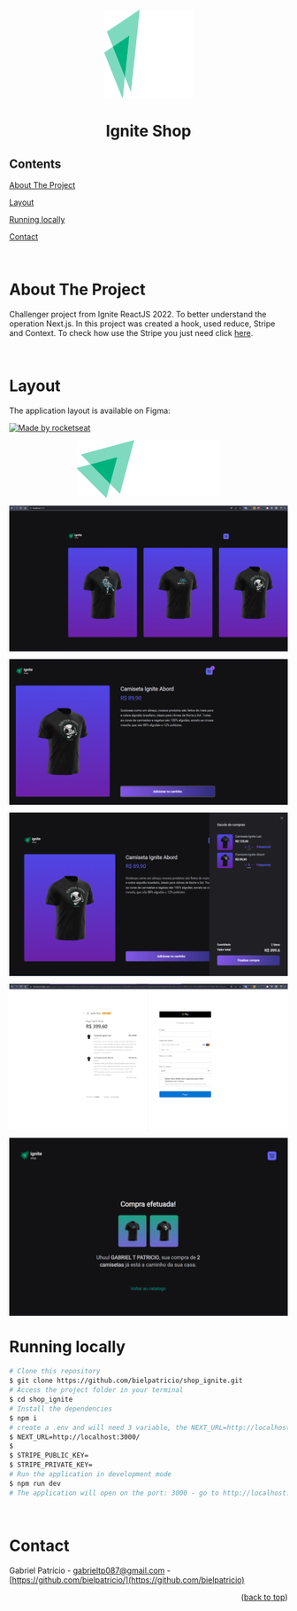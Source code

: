 <div id="top"></div>

<!-- PROJECT LOGO -->

<br />
<div align="center">
  <img src="src/assets/logo.svg" alt="Logo" width="160" height="160">
  <h1 align="center">Ignite Shop</h3>
</div>

<!-- TABLE OF CONTENTS -->

## Contents

<p align="center">
    <p><a href="#about-the-project" title=" go to About the Project">About The Project</a></p>
    <p><a href="#Layout" title=" go to Layout">Layout</a></p>
    <p><a href="#Running locally" title=" go to Running locally">Running locally</a></p>
    <p><a href="#contact" title=" go to Contact">Contact</a></p>
  </p>

<br>
<!-- ABOUT THE PROJECT -->

# About The Project

Challenger project from Ignite ReactJS 2022. To better understand the operation Next.js. In this project was created a hook, used reduce, Stripe and Context. To check how use the Stripe you just need click [here]([https://docs.github.com/pt/rest/guides/getting-started-with-the-rest-api](https://stripe.com/docs/api/checkout/sessions/create)).

<br>

# Layout

The application layout is available on Figma:

<a href="https://www.figma.com/file/vmYojvguCSv0vkX1GmcWqf/GitHub-Blog-(Community)?node-id=0%3A1">
  <img alt="Made by rocketseat" src="https://img.shields.io/badge/Acessar%20Layout%20-Figma-%2304D361">
</a>

<br>

<p align="center" style="display: flex; align-items: flex-start; justify-content: center;">
  <img src="src/assets/logo.svg" alt="Model">



<p align="center" style="display: flex; align-items: flex-start; justify-content: center;">
  <img src="src/assets/README/screen1.png" alt="Model">


<p align="center" style="display: flex; align-items: flex-start; justify-content: center;">
  <img src="src/assets/README/screen2.png" alt="Model">


<p align="center" style="display: flex; align-items: flex-start; justify-content: center;">
  <img src="src/assets/README/screen3.png" alt="Model">



<p align="center" style="display: flex; align-items: flex-start; justify-content: center;">
  <img src="src/assets/README/screen4.png" alt="Model">


<p align="center" style="display: flex; align-items: flex-start; justify-content: center;">
  <img src="src/assets/README/screen5.png" alt="Model">


<br>

# Running locally

```bash
# Clone this repository
$ git clone https://github.com/bielpatricio/shop_ignite.git
# Access the project folder in your terminal
$ cd shop_ignite
# Install the dependencies
$ npm i
# create a .env and will need 3 variable, the NEXT_URL=http://localhost:3000, the STRIPE_PUBLIC_KEY and STRIPE_PRIVATE_KEY, this two you will need take from https://dashboard.stripe.com/test/dashboard, if you don't have a account, create one and create some products there.
$ NEXT_URL=http://localhost:3000/
$
$ STRIPE_PUBLIC_KEY=
$ STRIPE_PRIVATE_KEY= 
# Run the application in development mode
$ npm run dev
# The application will open on the port: 3000 - go to http://localhost:3000
```


<br>

# Contact

Gabriel Patrício - gabrieltp087@gmail.com - [https://github.com/bielpatricio/](https://github.com/bielpatricio)

<p align="right">(<a href="#top">back to top</a>)</p>
